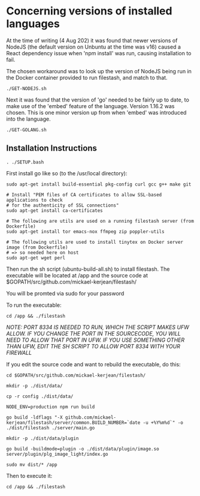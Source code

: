 # Concerning versions of installed languages

At the time of writing (4 Aug 202) it was found that newer versions of
NodeJS (the default version on Unbuntu at the time was v16) caused a
React dependency issue when 'npm install' was run, causing
installation to fail.

The chosen workaround was to look up the version of NodeJS being run
in the Docker container provided to run filestash, and match to that.

    ./GET-NODEJS.sh


Next it was found that the version of 'go' needed to be fairly up to
date, to make use of the 'embed' feature of the language.  Version
1.16.2 was chosen.  This is one minor version up from when 'embed' was
introduced into the language.

    ./GET-GOLANG.sh


## Installation Instructions

    . ./SETUP.bash
       

First install go like so (to the /usr/local directory):

    sudo apt-get install build-essential pkg-config curl gcc g++ make git

    # Install "PEM files of CA certificates to allow SSL-based applications to check 
    # for the authenticity of SSL connections"    
    sudo apt-get install ca-certificates

    # The following are utils are used on a running filestash server (from Dockerfile)
    sudo apt-get install tor emacs-nox ffmpeg zip poppler-utils

    # The following utils are used to install tinytex on Docker server image (from Dockerfile)
    # => so needed here on host 
    sudo apt-get wget perl
 
Then run the sh script (ubuntu-build-all.sh) to install filestash. The
executable will be located at /app and the source code at
$GOPATH/src/github.com/mickael-kerjean/filestash/

You will be promted via sudo for your password

To run the executable:

    cd /app && ./filestash


*NOTE: PORT 8334 IS NEEDED TO RUN, WHICH THE SCRIPT MAKES UFW ALLOW. IF YOU CHANGE THE PORT IN THE SOURCECODE, YOU WILL NEED TO ALLOW THAT PORT IN UFW. IF YOU USE SOMETHING OTHER THAN UFW, EDIT THE SH SCRIPT TO ALLOW PORT 8334 WITH YOUR FIREWALL*

If you edit the source code and want to rebuild the executable, do this:

    cd $GOPATH/src/github.com/mickael-kerjean/filestash/

    mkdir -p ./dist/data/

    cp -r config ./dist/data/

    NODE_ENV=production npm run build

    go build -ldflags "-X github.com/mickael-kerjean/filestash/server/common.BUILD_NUMBER=`date -u +%Y%m%d`" -o ./dist/filestash ./server/main.go

    mkdir -p ./dist/data/plugin

    go build -buildmode=plugin -o ./dist/data/plugin/image.so server/plugin/plg_image_light/index.go

    sudo mv dist/* /app

Then to execute it:

    cd /app && ./filestash